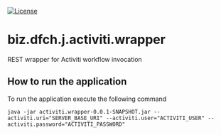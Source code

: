 [![License](https://img.shields.io/badge/license-Apache%20License%202.0-blue.svg)](https://github.com/dfch/biz.dfch.j.activiti.wrapper/blob/master/LICENSE)

# biz.dfch.j.activiti.wrapper

REST wrapper for Activiti workflow invocation

## How to run the application
To run the application execute the following command

`java -jar activiti.wrapper-0.0.1-SNAPSHOT.jar --activiti.uri="SERVER_BASE_URI" --activiti.user="ACTIVITI_USER" --activiti.password="ACTIVITI_PASSWORD"`

